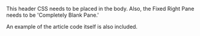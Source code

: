 This header CSS needs to be placed in the body. Also, the Fixed Right Pane needs to be 'Completely Blank Pane.'

An example of the article code itself is also included.